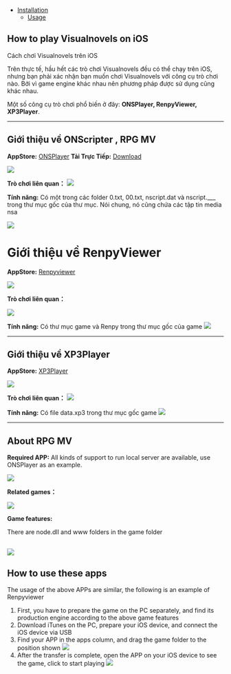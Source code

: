 * [Installation](#gioi-thieu-ve-renpyviewer)
   * [Usage](#usage)

## How to play Visualnovels on iOS

Cách chơi Visualnovels trên iOS

Trên thực tế, hầu hết các trò chơi Visualnovels đều có thể chạy trên iOS, nhưng bạn phải xác nhận bạn muốn chơi Visualnovels với công cụ trò chơi nào. Bởi vì game engine khác nhau nên phương pháp được sử dụng cũng khác nhau.

Một số công cụ trò chơi phổ biến ở đây:
**ONSPlayer, RenpyViewer, XP3Player**.

-------

## Giới thiệu về ONScripter , RPG MV

**AppStore:** [ONSPlayer](https://apps.apple.com/cn/app/id1388250129)
**Tải Trực Tiếp:** [Download](https://apps.apple.com/cn/app/id1388250129)

![](https://tva1.sinaimg.cn/large/008i3skNly1gze7xgiov5j30hk0bk74p.jpg)

**Trò chơi liên quan：**
![](https://tva1.sinaimg.cn/large/008i3skNly1gze7x0o1i3j30ya0u0q9e.jpg)

**Tính năng:** 
Có một trong các folder 0.txt, 00.txt, nscript.dat và nscript.___ trong thư mục gốc của thư mục. Nói chung, nó cũng chứa các tập tin media nsa

![](https://tva1.sinaimg.cn/large/008i3skNly1gze7aj1up6j316a0cugmr.jpg)

Giới thiệu về RenpyViewer
============

**AppStore:** [Renpyviewer](https://apps.apple.com/cn/app/renpyviewer/id1547796767)

![](https://tva1.sinaimg.cn/large/008i3skNly1gze4uv6doxj31hc0u0gnu.jpg)

**Trò chơi liên quan：**

![](https://tva1.sinaimg.cn/large/008i3skNly1gze4uhsgk0j315x0u07a2.jpg)

**Tính năng:** 
Có thư mục game và Renpy trong thư mục gốc của game
![](https://tva1.sinaimg.cn/large/008i3skNly1gze7xvddyvj31bs0fo75r.jpg)

------

## Giới thiệu về XP3Player
**AppStore:** [XP3Player](https://apps.apple.com/vn/app/xp3player/id1064060287?l=vi)

![](https://tva1.sinaimg.cn/large/008i3skNly1gze7yer6djj30xy0je75m.jpg)

**Trò chơi liên quan：**
![](https://tva1.sinaimg.cn/large/008i3skNly1gze4tvknjtj314q0u0qao.jpg)

**Tính năng:** 
Có file data.xp3 trong thư mục gốc game
![](https://tva1.sinaimg.cn/large/008i3skNly1gze7z2x5owj30vi0begm4.jpg)

-----

## About RPG MV
**Required APP:** All kinds of support to run local server are available, use ONSPlayer as an example.

![](https://tva1.sinaimg.cn/large/008i3skNly1gze7zl6bttj30hk0bk74p.jpg)

**Related games：**

![](https://tva1.sinaimg.cn/large/008i3skNly1gze8057bpbj31kt0u0wog.jpg)

**Game features:** 

There are node.dll and www folders in the game folder

![](https://tva1.sinaimg.cn/large/008i3skNly1gze7pvqocxj316s0komz1.jpg)
-----

## How to use these apps
The usage of the above APPs are similar, the following is an example of Renpyviewer

1. First, you have to prepare the game on the PC separately, and find its production engine according to the above game features
2. Download iTunes on the PC, prepare your iOS device, and connect the iOS device via USB
3. Find your APP in the apps column, and drag the game folder to the position shown
![](https://tva1.sinaimg.cn/large/008i3skNly1gze7n2n0zbj30dw07t0sz.jpg)
4. After the transfer is complete, open the APP on your iOS device to see the game, click to start playing
![](https://tva1.sinaimg.cn/large/008i3skNly1gze7m1vwmsj31eu0satay.jpg)




